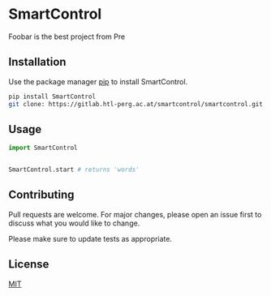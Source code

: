 # SmartControl

Foobar is the best project from Pre

## Installation

Use the package manager [pip](https://pip.pypa.io/en/stable/) to install SmartControl.

```bash
pip install SmartControl
git clone: https://gitlab.htl-perg.ac.at/smartcontrol/smartcontrol.git
```

## Usage

```python
import SmartControl


SmartControl.start # returns 'words'

```

## Contributing
Pull requests are welcome. For major changes, please open an issue first to discuss what you would like to change.

Please make sure to update tests as appropriate.

## License
[MIT](https://choosealicense.com/licenses/mit/)